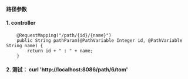 #### 路径参数
#### 1. controller
```
    @RequestMapping("/path/{id}/{name}")
    public String pathParam(@PathVariable Integer id, @PathVariable String name) {
        return id + " : " + name;
    }
```
#### 2. 测试： curl 'http://localhost:8086/path/6/tom'
